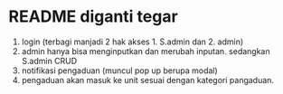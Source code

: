 # README diganti tegar

1. login (terbagi manjadi 2 hak akses 1. S.admin dan 2. admin)
2. admin hanya bisa menginputkan dan merubah inputan. sedangkan S.admin CRUD
3. notifikasi pengaduan (muncul pop up berupa modal)
4. pengaduan akan masuk ke unit sesuai dengan kategori pangaduan. 
